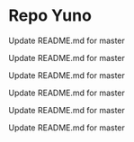 # Repo Yuno

Update README.md for master

Update README.md for master

Update README.md for master

Update README.md for master

Update README.md for master

Update README.md for master
